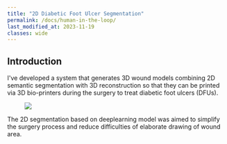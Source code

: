 ```yaml
---
title: "2D Diabetic Foot Ulcer Segmentation"
permalink: /docs/human-in-the-loop/
last_modified_at: 2023-11-19
classes: wide
---
```


## Introduction

I've developed a system that generates 3D wound models combining 2D semantic segmentation with 3D reconstruction so that they can be printed via 3D bio-printers during the surgery to treat diabetic foot ulcers (DFUs).

<figure>
  <img src="{{ '/assets/images/dfu-procedure.png' | relative_url }}" >
</figure>

The 2D segmentation based on deeplearning model was aimed to simplify the surgery process and reduce difficulties of elaborate drawing of wound area.

